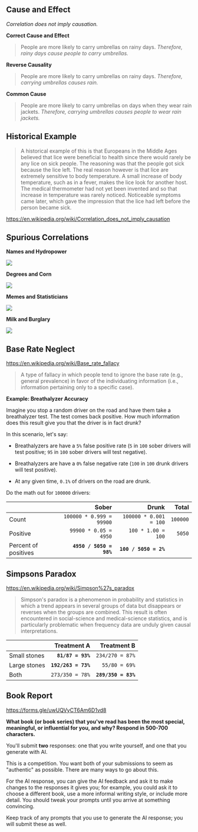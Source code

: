 ## Cause and Effect

_Correlation does not imply causation._

**Correct Cause and Effect**

> People are more likely to carry umbrellas on rainy days. _Therefore, rainy
> days cause people to carry umbrellas._

**Reverse Causality**

> People are more likely to carry umbrellas on rainy days. _Therefore, carrying
> umbrellas causes rain._

**Common Cause**

> People are more likely to carry umbrellas on days when they wear rain jackets.
> _Therefore, carrying umbrellas causes people to wear rain jackets._

## Historical Example

> A historical example of this is that Europeans in the Middle Ages believed that
> lice were beneficial to health since there would rarely be any lice on sick
> people. The reasoning was that the people got sick because the lice left. The
> real reason however is that lice are extremely sensitive to body temperature. A
> small increase of body temperature, such as in a fever, makes the lice look for
> another host. The medical thermometer had not yet been invented and so that
> increase in temperature was rarely noticed. Noticeable symptoms came later,
> which gave the impression that the lice had left before the person became sick.

https://en.wikipedia.org/wiki/Correlation_does_not_imply_causation

## Spurious Correlations

**Names and Hydropower**

![](https://www.tylervigen.com/spurious/correlation/image/1519_popularity-of-the-first-name-aria_correlates-with_hydopower-energy-generated-in-equatorial-guinea.png)

**Degrees and Corn**

![](https://www.tylervigen.com/spurious/correlation/image/1254_masters-degrees-awarded-in-education_correlates-with_gmo-use-in-corn-grown-in-ohio.png)

**Memes and Statisticians**

![](https://www.tylervigen.com/spurious/correlation/image/7036_popularity-of-the-distracted-boyfriend-meme_correlates-with_the-number-of-statisticians-in-new-jersey.png)

**Milk and Burglary**

![](https://www.tylervigen.com/spurious/correlation/image/1036_milk-consumption_correlates-with_burglary-rates.png)

## Base Rate Neglect

https://en.wikipedia.org/wiki/Base_rate_fallacy

> A type of fallacy in which people tend to ignore the base rate (e.g., general
> prevalence) in favor of the individuating information (i.e., information
> pertaining only to a specific case).

**Example: Breathalyzer Accuracy**

Imagine you stop a random driver on the road and have them take a breathalyzer
test. The test comes back positive. How much information does this result give
you that the driver is in fact drunk?

In this scenario, let's say:

- Breathalyzers are have a `5%` false positive rate (`5` in `100` sober drivers
  will test positive; `95` in `100` sober drivers will test negative).

- Breathalyzers are have a `0%` false negative rate (`100` in `100` drunk drivers
  will test positive).

- At any given time, `0.1%` of drivers on the road are drunk.

Do the math out for `100000` drivers:

|                      |                    Sober |                  Drunk |    Total |
| -------------------- | -----------------------: | ---------------------: | -------: |
| Count                | `100000 * 0.999 = 99900` | `100000 * 0.001 = 100` | `100000` |
| Positive             |    `99900 * 0.05 = 4950` |     `100 * 1.00 = 100` |   `5050` |
| Percent of positives |  **`4950 / 5050 = 98%`** |  **`100 / 5050 = 2%`** |          |

## Simpsons Paradox

https://en.wikipedia.org/wiki/Simpson%27s_paradox

> Simpson's paradox is a phenomenon in probability and statistics in which a
> trend appears in several groups of data but disappears or reverses when the
> groups are combined. This result is often encountered in social-science and
> medical-science statistics, and is particularly problematic when frequency
> data are unduly given causal interpretations.

|              |         Treatment A |         Treatment B |
| ------------ | ------------------: | ------------------: |
| Small stones |   **`81/87 = 93%`** |     `234/270 = 87%` |
| Large stones | **`192/263 = 73%`** |       `55/80 = 69%` |
| Both         |     `273/350 = 78%` | **`289/350 = 83%`** |

## Book Report

https://forms.gle/uwUQVyCT6Am6D1vd8

**What book (or book series) that you've read has been the most special,
meaningful, or influential for you, and why? Respond in 500-700 characters.**

You'll submit **two** responses: one that you write yourself, and one that you
generate with AI.

This is a competition. You want both of your submissions to seem as "authentic"
as possible. There are many ways to go about this.

For the AI response, you can give the AI feedback and ask it to make changes to
the responses it gives you; for example, you could ask it to choose a different
book, use a more informal writing style, or include more detail. You should
tweak your prompts until you arrive at something convincing.

Keep track of any prompts that you use to generate the AI response; you will
submit these as well.
